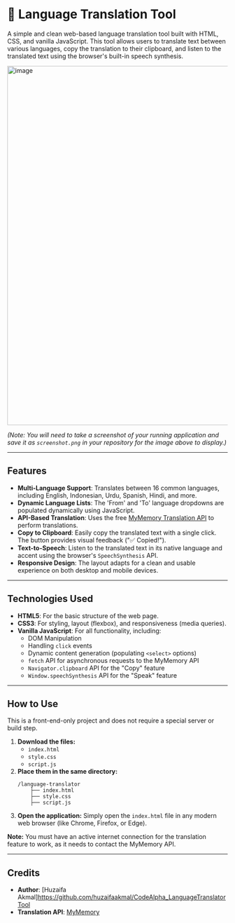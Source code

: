 # 💬 Language Translation Tool

A simple and clean web-based language translation tool built with HTML, CSS, and vanilla JavaScript. This tool allows users to translate text between various languages, copy the translation to their clipboard, and listen to the translated text using the browser's built-in speech synthesis.

<img width="1236" height="820" alt="image" src="https://github.com/user-attachments/assets/018c0266-8d1f-4f0c-ad04-4c9021ca32b3" />


*(Note: You will need to take a screenshot of your running application and save it as `screenshot.png` in your repository for the image above to display.)*

---

## Features

* **Multi-Language Support**: Translates between 16 common languages, including English, Indonesian, Urdu, Spanish, Hindi, and more.
* **Dynamic Language Lists**: The 'From' and 'To' language dropdowns are populated dynamically using JavaScript.
* **API-Based Translation**: Uses the free [MyMemory Translation API](https://mymemory.translated.net/doc/spec.php) to perform translations.
* **Copy to Clipboard**: Easily copy the translated text with a single click. The button provides visual feedback ("✅ Copied!").
* **Text-to-Speech**: Listen to the translated text in its native language and accent using the browser's `SpeechSynthesis` API.
* **Responsive Design**: The layout adapts for a clean and usable experience on both desktop and mobile devices.

---

## Technologies Used

* **HTML5**: For the basic structure of the web page.
* **CSS3**: For styling, layout (flexbox), and responsiveness (media queries).
* **Vanilla JavaScript**: For all functionality, including:
    * DOM Manipulation
    * Handling `click` events
    * Dynamic content generation (populating `<select>` options)
    * `fetch` API for asynchronous requests to the MyMemory API
    * `Navigator.clipboard` API for the "Copy" feature
    * `Window.speechSynthesis` API for the "Speak" feature

---

## How to Use

This is a front-end-only project and does not require a special server or build step.

1.  **Download the files:**
    * `index.html`
    * `style.css`
    * `script.js`
2.  **Place them in the same directory:**
    ```
    /language-translator
        ├── index.html
        ├── style.css
        ├── script.js
    ```
3.  **Open the application:**
    Simply open the `index.html` file in any modern web browser (like Chrome, Firefox, or Edge).

**Note:** You must have an active internet connection for the translation feature to work, as it needs to contact the MyMemory API.

---

## Credits

* **Author**: [Huzaifa Akmal]https://github.com/huzaifaakmal/CodeAlpha_LanguageTranslatorTool
* **Translation API**: [MyMemory](https://mymemory.translated.net)
